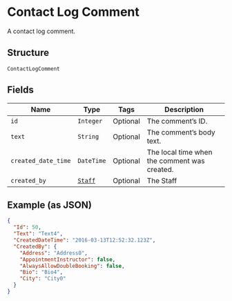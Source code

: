 
# Contact Log Comment

A contact log comment.

## Structure

`ContactLogComment`

## Fields

| Name | Type | Tags | Description |
|  --- | --- | --- | --- |
| `id` | `Integer` | Optional | The comment’s ID. |
| `text` | `String` | Optional | The comment’s body text. |
| `created_date_time` | `DateTime` | Optional | The local time when the comment was created. |
| `created_by` | [`Staff`](../../doc/models/staff.md) | Optional | The Staff |

## Example (as JSON)

```json
{
  "Id": 50,
  "Text": "Text4",
  "CreatedDateTime": "2016-03-13T12:52:32.123Z",
  "CreatedBy": {
    "Address": "Address0",
    "AppointmentInstructor": false,
    "AlwaysAllowDoubleBooking": false,
    "Bio": "Bio4",
    "City": "City0"
  }
}
```

